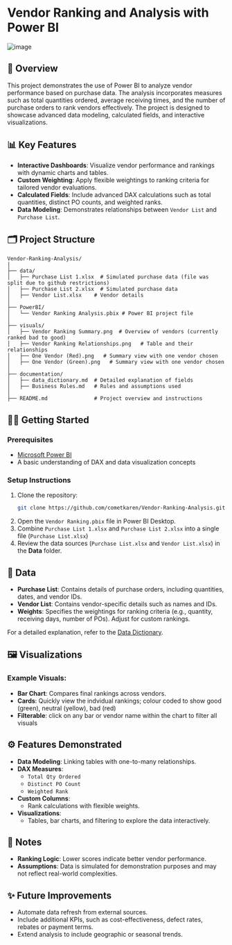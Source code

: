 # Vendor Ranking and Analysis with Power BI
![image](https://github.com/user-attachments/assets/ed4c50c4-09ba-4f1c-b039-6b3061e435f6)

## 📄 **Overview**
This project demonstrates the use of Power BI to analyze vendor performance based on purchase data. The analysis incorporates measures such as total quantities ordered, average receiving times, and the number of purchase orders to rank vendors effectively. The project is designed to showcase advanced data modeling, calculated fields, and interactive visualizations.

## 📊 **Key Features**
- **Interactive Dashboards**: Visualize vendor performance and rankings with dynamic charts and tables.
- **Custom Weighting**: Apply flexible weightings to ranking criteria for tailored vendor evaluations.
- **Calculated Fields**: Include advanced DAX calculations such as total quantities, distinct PO counts, and weighted ranks.
- **Data Modeling**: Demonstrates relationships between `Vendor List` and `Purchase List`.

## 🗂️ **Project Structure**
```
Vendor-Ranking-Analysis/
│
├── data/
│   ├── Purchase List 1.xlsx  # Simulated purchase data (file was split due to github restrictions)
│   ├── Purchase List 2.xlsx  # Simulated purchase data
│   ├── Vendor List.xlsx    # Vendor details
│
├── PowerBI/
│   └── Vendor Ranking Analysis.pbix # Power BI project file
│
├── visuals/
│   ├── Vendor Ranking Summary.png  # Overview of vendors (currently ranked bad to good)
│   ├── Vendor Ranking Relationships.png   # Table and their relationships
│   ├── One Vendor (Red).png   # Summary view with one vendor chosen
│   ├── One Vendor (Green).png   # Summary view with one vendor chosen
│
├── documentation/
│   ├── data_dictionary.md  # Detailed explanation of fields
│   ├── Business Rules.md   # Rules and assumptions used
│
├── README.md               # Project overview and instructions
```

## 🧑‍💻 **Getting Started**
### Prerequisites
- [Microsoft Power BI](https://powerbi.microsoft.com/)
- A basic understanding of DAX and data visualization concepts

### Setup Instructions
1. Clone the repository:
   ```bash
   git clone https://github.com/cometkaren/Vendor-Ranking-Analysis.git
   ```
2. Open the `Vendor Ranking.pbix` file in Power BI Desktop.
3. Combine `Purchase List 1.xlsx` and `Purchase List 2.xlsx` into a single file (`Purchase List.xlsx`)
4. Review the data sources (`Purchase List.xlsx` and `Vendor List.xlsx`) in the **Data** folder.

## 📁 **Data**
- **Purchase List**: Contains details of purchase orders, including quantities, dates, and vendor IDs.
- **Vendor List**: Contains vendor-specific details such as names and IDs.
- **Weights**: Specifies the weightings for ranking criteria (e.g., quantity, receiving days, number of POs). Adjust for custom rankings.

For a detailed explanation, refer to the [Data Dictionary](./documentation/data_dictionary.md).

## 🖼️ **Visualizations**
### Example Visuals:
- **Bar Chart**: Compares final rankings across vendors.
- **Cards**: Quickly view the indvidual rankings; colour coded to show good (green), neutral (yellow), bad (red)
- **Filterable**: click on any bar or vendor name within the chart to filter all visuals

## ⚙️ **Features Demonstrated**
- **Data Modeling**: Linking tables with one-to-many relationships.
- **DAX Measures**:
  - `Total Qty Ordered`
  - `Distinct PO Count`
  - `Weighted Rank`
- **Custom Columns**:
  - Rank calculations with flexible weights.
- **Visualizations**:
  - Tables, bar charts, and filtering to explore the data interactively.

## 📌 **Notes**
- **Ranking Logic**: Lower scores indicate better vendor performance.
- **Assumptions**: Data is simulated for demonstration purposes and may not reflect real-world complexities.

## ✨ **Future Improvements**
- Automate data refresh from external sources.
- Include additional KPIs, such as cost-effectiveness, defect rates, rebates or payment terms.
- Extend analysis to include geographic or seasonal trends.
